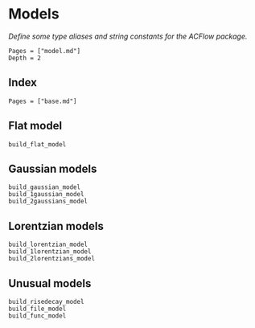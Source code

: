 # Models

*Define some type aliases and string constants for the ACFlow package.*

```@contents
Pages = ["model.md"]
Depth = 2
```

## Index

```@index
Pages = ["base.md"]
```

## Flat model

```@docs
build_flat_model
```

## Gaussian models

```@docs
build_gaussian_model
build_1gaussian_model
build_2gaussians_model
```

## Lorentzian models

```@docs
build_lorentzian_model
build_1lorentzian_model
build_2lorentzians_model
```

## Unusual models

```@docs
build_risedecay_model
build_file_model
build_func_model
```
